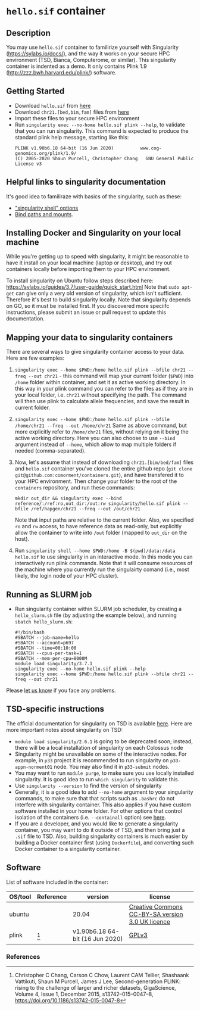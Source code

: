 # ``hello.sif`` container

## Description

You may use ``hello.sif`` container to familirize yourself with Singularity (https://sylabs.io/docs/),
and the way it works on your secure HPC environment (TSD, Bianca, Computerome, or similar).
This singularity container is indented as a demo. 
It only contains Plink 1.9 (http://zzz.bwh.harvard.edu/plink/) software.

## Getting Started

* Download ``hello.sif`` from [here](https://github.com/comorment/containers/tree/main/singularity)
* Download ``chr21.[bed,bim,fam]`` files from [here](https://github.com/comorment/containers/tree/main/reference/hapgen)
* Import these files to your secure HPC environment
* Run ``singularity exec --no-home hello.sif plink --help``, to validate that you can run singularity. This command is expected to produce the standard plink help message, starting like this:
  ```
  PLINK v1.90b6.18 64-bit (16 Jun 2020)          www.cog-genomics.org/plink/1.9/
  (C) 2005-2020 Shaun Purcell, Christopher Chang   GNU General Public License v3
  ```

## Helpful links to singularity documentation

It's good idea to familiraze with basics of the singularity, such as these:

* ["singularity shell" options](https://sylabs.io/guides/3.2/user-guide/cli/singularity_shell.html#options)
* [Bind paths and mounts](https://sylabs.io/guides/3.2/user-guide/bind_paths_and_mounts.html).

## Installing Docker and Singularity on your local machine

While you're getting up to speed with singularity, it might be reasonable to have it install on your local machine (laptop or desktop),
and try out containers locally before importing them to your HPC environment.

To install singularity on Ubuntu follow steps described here: https://sylabs.io/guides/3.7/user-guide/quick_start.html
Note that ``sudo apt-get`` can give only a very old version of singularity, which isn't sufficient.
Therefore it's best to build singularity locally.  Note that singularity depends on GO, so it must be installed first.
If you discovered more speciifc instructions, please submit an issue or pull request to update this documentation.

## Mapping your data to singularity containers

There are several ways to give singularity container access to your data. Here are few examples:

1. ``singularity exec --home $PWD:/home hello.sif plink --bfile chr21 --freq --out chr21`` -
   this command will map your current folder (`$PWD`) into ``/home`` folder within container, and set it as active working directory.
   In this way in your plink command you can refer to the files as if they are in your local folder, i.e. ``chr21`` without specifying the path.
   The command will then use plink to calculate allele frequencies, and save the result in current folder.

2. ``singularity exec --home $PWD:/home hello.sif plink --bfile /home/chr21 --freq --out /home/chr21``
   Same as above command, but more explicitly refer to ``/home/chr21`` files, without relying on it being the active working directory.
   Here you can also choose to use ``--bind`` argument instead of ``--home``, which allow to map multiple folders if needed (comma-separated).
   
3. Now, let's assume that instead of downloading ``chr21.[bim/bed/fam]`` files and ``hello.sif`` container you've cloned the entire github repo
   (``git clone git@github.com:comorment/containers.git``), and have transfered it to your HPC environment.
   Then change your folder to the root of the ``containers`` repository, and run these commands:

   ```
   mkdir out_dir && singularity exec --bind reference/:/ref:ro,out_dir:/out:rw singularity/hello.sif plink --bfile /ref/hapgen/chr21 --freq --out /out/chr21
   ```

   Note that input paths are relative to the current folder. Also, we specified ``ro`` and ``rw`` access, to have reference data as read-only, 
   but explicitly allow the container to write into ``/out`` folder (mapped to ``out_dir`` on the host).

4. Run ``singularity shell --home $PWD:/home -B $(pwd)/data:/data hello.sif`` to use singularity in an interactive mode. 
   In this mode you can interactively run plink commands.
   Note that it will consume resources of the machine where  you currently run the singulairty  comand
   (i.e., most likely, the login node of your HPC cluster).

 ## Running as SLURM job

* Run singularity container within SLURM job scheduler, by creating a ``hello_slurm.sh`` file (by adjusting the example below), and running ``sbatch hello_slurm.sh``:
  ```
  #!/bin/bash
  #SBATCH --job-name=hello
  #SBATCH --account=p697
  #SBATCH --time=00:10:00
  #SBATCH --cpus-per-task=1
  #SBATCH --mem-per-cpu=8000M
  module load singularity/3.7.1
  singularity exec --no-home hello.sif plink --help
  singularity exec --home $PWD:/home hello.sif plink --bfile chr21 --freq --out chr21
  ```

Please [let us know](https://github.com/comorment/containers/issues/new) if you face any problems.

## TSD-specific instructions

The official documentation for singularity on TSD  is available [here](https://www.uio.no/english/services/it/research/sensitive-data/use-tsd/hpc/software/singularity.html). Here are more important notes about singularity on TSD:
* ``module load singularity/2.6.1`` is going to be deprecated soon; instead, there will be a local installation of singularity on each Colossus node
* Singularity might be unavailable on some of the interactive nodes. For example, in ``p33`` project it is recommended to run singularity on ``p33-appn-norment01`` node. You may also find it in ``p33-submit`` nodes. 
* You may want to run ``module purge``, to make sure you use locally installed singularity. It is good idea to run ``which singularity`` to validate this.
* Use ``singularity --version`` to find the version of singularity
* Generally, it is a good idea to add ``--no-home`` argument to your singularity commands, to make sure that that scripts such as ``.bashrc`` do not interfere with singularity container. This also applies if you have custom software installed in your home folder. For other options that control isolation of the containers (i.e. ``--containall`` option) see [here](https://sylabs.io/guides/3.1/user-guide/bind_paths_and_mounts.html#using-no-home-and-containall-flags). 
* If you are a developer, and you would like to generate a singularity container, you may want to do it outside of TSD, and then bring just a ``.sif`` file to TSD. Also, building singularity containers is much easier by building a Docker container first (using ``Dockerfile``), and converting such Docker container to a singularity container.

## Software

List of software included in the container:

  | OS/tool             | Reference | version                                   | license
  | ------------------- | --------- |------------------------------------------ | -------------
  | ubuntu              |           | 20.04                                     | [Creative Commons CC-BY-SA version 3.0 UK licence](https://ubuntu.com/legal/intellectual-property-policy)
  | plink               | [^1]      | v1.90b6.18 64-bit (16 Jun 2020)           | [GPLv3](https://www.gnu.org/licenses/gpl-3.0.html)

### References

[^1]: Christopher C Chang, Carson C Chow, Laurent CAM Tellier, Shashaank Vattikuti, Shaun M Purcell, James J Lee, Second-generation PLINK: rising to the challenge of larger and richer datasets, GigaScience, Volume 4, Issue 1, December 2015, s13742–015–0047–8, https://doi.org/10.1186/s13742-015-0047-8